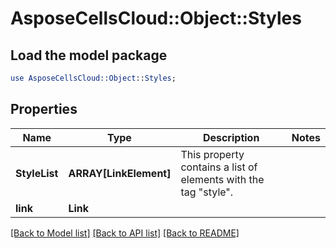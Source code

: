 # AsposeCellsCloud::Object::Styles 

## Load the model package
```perl
use AsposeCellsCloud::Object::Styles;
```

## Properties
Name | Type | Description | Notes
------------ | ------------- | ------------- | -------------
**StyleList** | **ARRAY[LinkElement]** | This property contains a list of elements with the tag "style". |
**link** | **Link** |  |  

[[Back to Model list]](../README.md#documentation-for-models) [[Back to API list]](../README.md#documentation-for-api-endpoints) [[Back to README]](../README.md)

